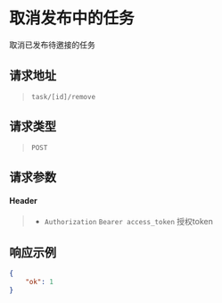 # 取消发布中的任务

取消已发布待邀接的任务

## 请求地址

> `task/[id]/remove`

## 请求类型

> `POST`

## 请求参数

#### Header

> - `Authorization` `Bearer access_token` 授权token

## 响应示例

```json
{
    "ok": 1
}
```